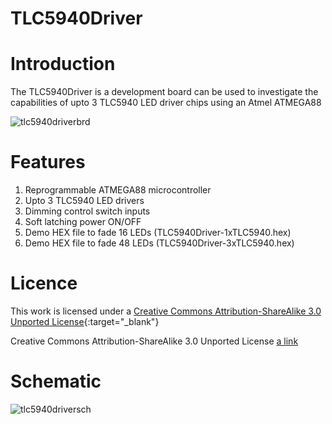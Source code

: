 TLC5940Driver
=============

Introduction
============
The TLC5940Driver is a development board can be used to investigate the capabilities of upto 3 TLC5940 LED driver chips using an Atmel ATMEGA88

![tlc5940driverbrd](https://cloud.githubusercontent.com/assets/5130298/6097720/903d2396-afbf-11e4-9960-69a2c58bead1.PNG)

Features
========
1. Reprogrammable ATMEGA88 microcontroller
2. Upto 3 TLC5940 LED drivers
3. Dimming control switch inputs
4. Soft latching power ON/OFF
5. Demo HEX file to fade 16 LEDs (TLC5940Driver-1xTLC5940.hex)
6. Demo HEX file to fade 48 LEDs (TLC5940Driver-3xTLC5940.hex)

Licence
=======
This work is licensed under a [Creative Commons Attribution-ShareAlike 3.0 Unported License](http://www.creativecommons.org/licenses/by-sa/3.0){:target="_blank"}

<p>Creative Commons Attribution-ShareAlike 3.0 Unported License <a href="http://www.creativecommons.org/licenses/by-sa/3.0" target="_blank">a link</a> 

Schematic
=========
![tlc5940driversch](https://cloud.githubusercontent.com/assets/5130298/6097726/11910584-afc0-11e4-8576-be5b873b6f8f.PNG)
